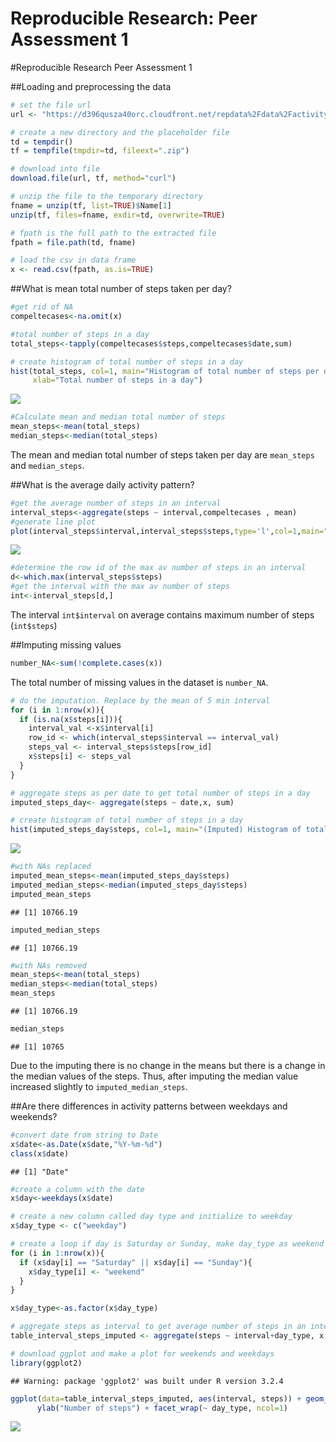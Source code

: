 # Reproducible Research: Peer Assessment 1

#Reproducible Research Peer Assessment 1

##Loading and preprocessing the data

```r
# set the file url 
url <- "https://d396qusza40orc.cloudfront.net/repdata%2Fdata%2Factivity.zip"

# create a new directory and the placeholder file
td = tempdir()
tf = tempfile(tmpdir=td, fileext=".zip")

# download into file
download.file(url, tf, method="curl")

# unzip the file to the temporary directory
fname = unzip(tf, list=TRUE)$Name[1]
unzip(tf, files=fname, exdir=td, overwrite=TRUE)

# fpath is the full path to the extracted file
fpath = file.path(td, fname)

# load the csv in data frame
x <- read.csv(fpath, as.is=TRUE)
```

##What is mean total number of steps taken per day?


```r
#get rid of NA
compeltecases<-na.omit(x)

#total number of steps in a day
total_steps<-tapply(compeltecases$steps,compeltecases$date,sum)

# create histogram of total number of steps in a day
hist(total_steps, col=1, main="Histogram of total number of steps per day", 
     xlab="Total number of steps in a day")
```

![](PA1_template_files/figure-html/unnamed-chunk-2-1.png)


```r
#Calculate mean and median total number of steps 
mean_steps<-mean(total_steps)
median_steps<-median(total_steps)
```

The mean and median total number of steps taken per day are `mean_steps` and `median_steps`. 

##What is the average daily activity pattern?

```r
#get the average number of steps in an interval 
interval_steps<-aggregate(steps ~ interval,compeltecases , mean)
#generate line plot
plot(interval_steps$interval,interval_steps$steps,type='l',col=1,main="Average number of steps averaged over all days", xlab="Interval", ylab="Average number of steps")
```

![](PA1_template_files/figure-html/unnamed-chunk-4-1.png)

```r
#determine the row id of the max av number of steps in an interval
d<-which.max(interval_steps$steps)
#get the interval with the max av number of steps 
int<-interval_steps[d,]
```

The interval `int$interval` on average contains maximum number of steps (`int$steps`)

##Imputing missing values


```r
number_NA<-sum(!complete.cases(x))
```
The total number of missing values in the dataset is `number_NA`.


```r
# do the imputation. Replace by the mean of 5 min interval 
for (i in 1:nrow(x)){
  if (is.na(x$steps[i])){
    interval_val <-x$interval[i]
    row_id <- which(interval_steps$interval == interval_val)
    steps_val <- interval_steps$steps[row_id]
    x$steps[i] <- steps_val
  }
}

# aggregate steps as per date to get total number of steps in a day
imputed_steps_day<- aggregate(steps ~ date,x, sum)

# create histogram of total number of steps in a day
hist(imputed_steps_day$steps, col=1, main="(Imputed) Histogram of total number of steps per day", xlab="Total number of steps in a day")
```

![](PA1_template_files/figure-html/unnamed-chunk-6-1.png)

```r
#with NAs replaced 
imputed_mean_steps<-mean(imputed_steps_day$steps)
imputed_median_steps<-median(imputed_steps_day$steps)
imputed_mean_steps
```

```
## [1] 10766.19
```

```r
imputed_median_steps
```

```
## [1] 10766.19
```

```r
#with NAs removed 
mean_steps<-mean(total_steps)
median_steps<-median(total_steps)
mean_steps
```

```
## [1] 10766.19
```

```r
median_steps
```

```
## [1] 10765
```
Due to the imputing there is no change in the means but there is a change in the median values of the steps. Thus, after imputing the median value increased slightly to `imputed_median_steps`. 

##Are there differences in activity patterns between weekdays and weekends?

```r
#convert date from string to Date
x$date<-as.Date(x$date,"%Y-%m-%d")
class(x$date)
```

```
## [1] "Date"
```

```r
#create a column with the date
x$day<-weekdays(x$date)

# create a new column called day type and initialize to weekday
x$day_type <- c("weekday")

# create a loop if day is Saturday or Sunday, make day_type as weekend
for (i in 1:nrow(x)){
  if (x$day[i] == "Saturday" || x$day[i] == "Sunday"){
    x$day_type[i] <- "weekend"
  }
}

x$day_type<-as.factor(x$day_type)

# aggregate steps as interval to get average number of steps in an interval across all days
table_interval_steps_imputed <- aggregate(steps ~ interval+day_type, x, mean)

# download ggplot and make a plot for weekends and weekdays 
library(ggplot2)
```

```
## Warning: package 'ggplot2' was built under R version 3.2.4
```

```r
ggplot(data=table_interval_steps_imputed, aes(interval, steps)) + geom_smooth() + xlab("Interval")+ 
      ylab("Number of steps") + facet_wrap(~ day_type, ncol=1)
```

![](PA1_template_files/figure-html/unnamed-chunk-7-1.png)
